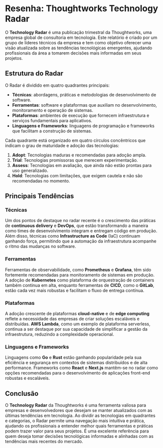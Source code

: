 # Resenha: Thoughtworks Technology Radar

O **Technology Radar** é uma publicação trimestral da Thoughtworks, uma empresa global de consultoria em tecnologia. Este relatório é criado por um grupo de líderes técnicos da empresa e tem como objetivo oferecer uma visão atualizada sobre as tendências tecnológicas emergentes, ajudando profissionais da área a tomarem decisões mais informadas em seus projetos.

## Estrutura do Radar

O Radar é dividido em quatro quadrantes principais:
- **Técnicas**: abordagens, práticas e metodologias de desenvolvimento de software.
- **Ferramentas**: software e plataformas que auxiliam no desenvolvimento, monitoramento e operação de sistemas.
- **Plataformas**: ambientes de execução que fornecem infraestrutura e serviços fundamentais para aplicativos.
- **Linguagens e Frameworks**: linguagens de programação e frameworks que facilitam a construção de sistemas.

Cada quadrante está organizado em quatro círculos concêntricos que indicam o grau de maturidade e adoção das tecnologias:
1. **Adopt**: Tecnologias maduras e recomendadas para adoção ampla.
2. **Trial**: Tecnologias promissoras que merecem experimentação.
3. **Assess**: Tecnologias em avaliação, que ainda não estão prontas para uso generalizado.
4. **Hold**: Tecnologias com limitações, que exigem cautela e não são recomendadas no momento.

## Principais Tendências

### Técnicas
Um dos pontos de destaque no radar recente é o crescimento das práticas de **continuous delivery** e **DevOps**, que estão transformando a maneira como times de desenvolvimento integram e entregam código em produção. Além disso, técnicas como **Infrastructure as Code** (IaC) continuam ganhando força, permitindo que a automação da infraestrutura acompanhe o ritmo das mudanças no software.

### Ferramentas
Ferramentas de observabilidade, como **Prometheus** e **Grafana**, têm sido fortemente recomendadas para monitoramento de sistemas em produção. A adoção de **Kubernetes** como plataforma de orquestração de containers também continua em alta, enquanto ferramentas de **CICD**, como o **GitLab**, estão cada vez mais robustas e facilitam o fluxo de entrega contínua.

### Plataformas
A adoção crescente de plataformas **cloud-native** e de **edge computing** reflete a necessidade das empresas de criar soluções escaláveis e distribuídas. **AWS Lambda**, como um exemplo de plataforma serverless, continua a ser destaque por sua capacidade de simplificar a gestão da infraestrutura, reduzindo a complexidade operacional.

### Linguagens e Frameworks
Linguagens como **Go** e **Rust** estão ganhando popularidade pela sua eficiência e segurança em contextos de sistemas distribuídos e de alta performance. Frameworks como **React** e **Next.js** mantêm-se no radar como opções recomendadas para o desenvolvimento de aplicações front-end robustas e escaláveis.

## Conclusão

O **Technology Radar** da Thoughtworks é uma ferramenta valiosa para empresas e desenvolvedores que desejam se manter atualizados com as últimas tendências em tecnologia. Ao dividir as tecnologias em quadrantes e categorias, o Radar permite uma navegação mais intuitiva e prática, ajudando os profissionais a entender melhor quais ferramentas e práticas podem trazer valor para seus projetos. É uma excelente referência para quem deseja tomar decisões tecnológicas informadas e alinhadas com as tendências mais recentes do mercado.
